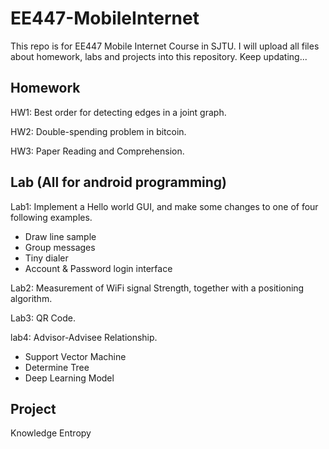 # EE447-MobileInternet
This repo is for EE447 Mobile Internet Course in SJTU.
I will upload all files about homework, labs and projects into this repository. Keep updating...

## Homework
HW1: Best order for detecting edges in a joint graph.

HW2: Double-spending problem in bitcoin.

HW3: Paper Reading and Comprehension.

## Lab (All for android programming)
Lab1: Implement a Hello world GUI, and make some changes to one of four following examples.
* Draw line sample
* Group messages
* Tiny dialer
* Account & Password login interface

Lab2: Measurement of WiFi signal Strength, together with a positioning algorithm.

Lab3: QR Code.

lab4: Advisor-Advisee Relationship.
* Support Vector Machine
* Determine Tree
* Deep Learning Model

## Project
Knowledge Entropy